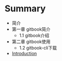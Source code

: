 # Summary

* 简介
* 第一章 gitbook简介
    * 1.1 gitbook介绍
* 第二章 gitbook使用
    * 1.2 gitbook-cli下载
* [Introduction](README.md)

